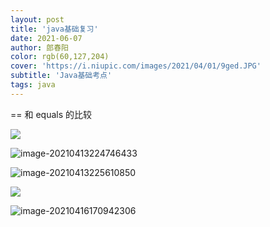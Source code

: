 ```yaml
---
layout: post
title: 'java基础复习'
date: 2021-06-07
author: 郎春阳
color: rgb(60,127,204)
cover: 'https://i.niupic.com/images/2021/04/01/9ged.JPG'
subtitle: 'Java基础考点'
tags: java 
---
```


== 和 equals 的比较





![](C:\Users\22756\AppData\Roaming\Typora\typora-user-images\image-20210413224352191.png)

![image-20210413224746433](C:\Users\22756\AppData\Roaming\Typora\typora-user-images\image-20210413224746433.png)

![image-20210413225610850](C:\Users\22756\AppData\Roaming\Typora\typora-user-images\image-20210413225610850.png)

![](C:\Users\22756\AppData\Roaming\Typora\typora-user-images\image-20210416134906178.png)

![image-20210416170942306](C:\Users\22756\AppData\Roaming\Typora\typora-user-images\image-20210416170942306.png)

























